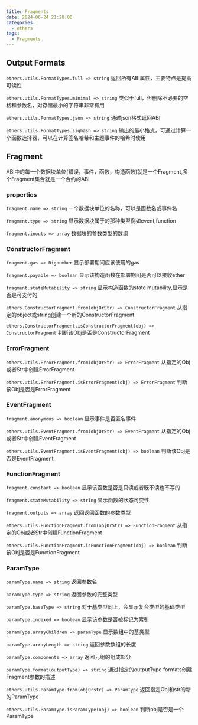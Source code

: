 ```yaml
---
title: Fragments
date: 2024-06-24 21:28:00
categories:
  - ethers
tags:
  - Fragments
---
```


## Output Formats

`ethers.utils.FormatTypes.full => string`
返回所有ABI属性，主要特点是提高可读性

`ethers.utils.FormatTypes.minimal => string`
类似于full，但删除不必要的空格和参数名，对存储最小的字符串非常有用

`ethers.utils.FormatTypes.json => string`
通过json格式返回ABI

`ethers.utils.FormatTypes.sighash => string`
输出的最小格式，可通过计算一个函数选择器，可以在计算签名哈希和主题事件的哈希时使用

## Fragment
ABI中的每一个数据块单位(错误，事件，函数，构造函数)就是一个Fragment,多个Fragment集合就是一个合约的ABI

### properties

`fragment.name => string`
一个数据块单位的名称，可以是函数名或事件名

`fragment.type => string`
显示数据块属于的那种类型例如event,function

`fragment.inouts => array`
数据块的参数类型的数组

### ConstructorFragment

`fragment.gas => Bignumber`
显示部署期间应该使用的gas

`fragment.payable => boolean`
显示该构造函数在部署期间是否可以接收ether

`fragment.stateMutability => string`
显示构造函数的state mutability,显示是否是可支付的

`ethers.ConstructorFragment.from(objOrStr) => ConstructorFragment`
从指定的object或string创建一个新的ConstructorFragment

`ethers.ConstructorFragment.isConstructorFragment(obj) => ConstructorFragment`
判断该Obj是否是ConstructorFragment

### ErrorFragment

`ethers.utils.ErrorFragment.from(objOrStr) => ErrorFragment`
从指定的Obj或者Str中创建ErrorFragment

`ethers.utils.ErrorFragment.isErrorFragment(obj) => ErrorFragment`
判断该Obj是否是ErrorFragment

### EventFragment

`fragment.anonymous => boolean`
显示事件是否匿名事件

`ethers.utils.EventFragment.from(objOrStr) => EventFragment`
从指定的Obj或者Str中创建EventFragment

`ethers.utils.EventFragment.isEventFragment(obj) => boolean`
判断该Obj是否是EventFragment

### FunctionFragment

`fragment.constant => boolean`
显示该函数是否是只读或者既不读也不写的

`fragment.stateMutability => string`
显示函数的状态可变性

`fragment.outputs => array`
返回返回函数的参数类型

`ethers.utils.FunctionFragment.from(objOrStr) => FunctionFragment`
从指定的Obj或者Str中创建FunctionFragment

`ethers.utils.FunctionFragment.isFunctionFragment(obj) => boolean`
判断该Obj是否是FunctionFragment

### ParamType

`paramType.name => string`
返回参数名

`paramType.type => string`
返回参数的完整类型

`paramType.baseType => string`
对于基类型同上，会显示复合类型的基础类型

`paramType.indexed => boolean`
显示该参数是否被标记为索引

`paramType.arrayChildren => paramType`
显示数组中的基类型

`paramType.arrayLength => string`
返回参数数组的长度

`paramType.components => array`
返回元组的组成部分

`paramType.format(outputType) => string`
通过指定的outputType formats创建Fragment参数的描述

`ethers.utils.ParamType.from(objOrstr) => ParamType`
返回指定Obj和str的新的ParamType

`ethers.utils.ParamType.isParamType(obj) => boolean`
判断obj是否是一个ParamType

